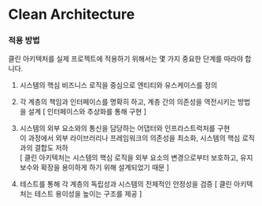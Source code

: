 # Clean Architecture
### 적용 방법

클린 아키텍처를 실제 프로젝트에 적용하기 위해서는 몇 가지 중요한 단계를 따라야 합니다.  

1. 시스템의 핵심 비즈니스 로직을 중심으로 엔티티와 유스케이스를 정의
2. 각 계층의 책임과 인터페이스를 명확히 하고, 계층 간의 의존성을 역전시키는 방법을 설계 [ 인터페이스와 추상화를 통해 구현 ]

3. 시스템의 외부 요소와의 통신을 담당하는 어댑터와 인프라스트럭처를 구현  
   이 과정에서 외부 라이브러리나 프레임워크의 의존성을 최소화, 시스템의 핵심 로직과의 결합도 저하  
   [ 클린 아키텍처는 시스템의 핵심 로직을 외부 요소의 변경으로부터 보호하고, 유지보수와 확장을 용이하게 하기 위해 설계되었기 때문 ]

4. 테스트를 통해 각 계층의 독립성과 시스템의 전체적인 안정성을 검증 [ 클린 아키텍처는 테스트 용이성을 높이는 구조를 제공 ]
